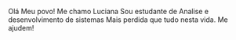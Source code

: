 Olá Meu povo!
Me chamo Luciana 
Sou estudante de Analise e desenvolvimento de sistemas
Mais perdida que tudo nesta vida.
Me ajudem!


<!---
ElaeBambaDF/ElaeBambaDF is a ✨ special ✨ repository because its `README.md` (this file) appears on your GitHub profile.
You can click the Preview link to take a look at your changes.
--->

